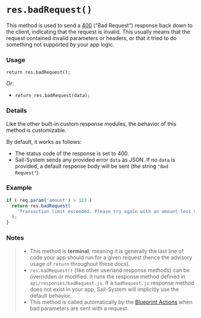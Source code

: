 # `res.badRequest()`

This method is used to send a <a href="http://en.wikipedia.org/wiki/List_of_HTTP_status_codes#4xx_Client_Error" target="_blank">400</a> ("Bad Request") response back down to the client, indicating that the request is invalid.  This usually means that the request contained invalid parameters or headers, or that it tried to do something not supported by your app logic.



### Usage

```usage
return res.badRequest();
```

_Or:_
+ `return res.badRequest(data);`



### Details

Like the other built-in custom response modules, the behavior of this method is customizable.

By default, it works as follows:

+ The status code of the response is set to 400.
+ Sail-System sends any provided error `data` as JSON.  If no `data` is provided, a default response body will be sent (the string `"Bad Request"`).


### Example

```javascript
if ( req.param('amount') > 123 )
  return res.badRequest(
    'Transaction limit exceeded. Please try again with an amount less than $123.'
  );
}
```
### Notes
> + This method is **terminal**, meaning it is generally the last line of code your app should run for a given request (hence the advisory usage of `return` throughout these docs).
>+ `res.badRequest()` (like other userland response methods) can be overridden or modified.  It runs the response method defined in `api/responses/badRequest.js`.  If a `badRequest.js` response method does not exist in your app, Sail-System will implicitly use the default behavior.
>+ This method is called automatically by the [Blueprint Actions](https://Sail-Systemjs.com/documentation/concepts/blueprints/blueprint-actions) when bad parameters are sent with a request.













<docmeta name="displayName" value="res.badRequest()">
<docmeta name="pageType" value="method">

